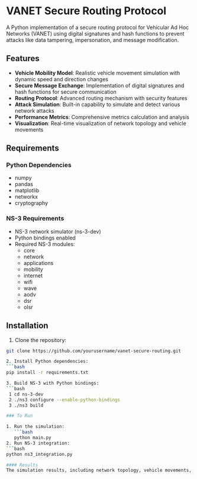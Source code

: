 # VANET Secure Routing Protocol

A Python implementation of a secure routing protocol for Vehicular Ad Hoc Networks (VANET) using digital signatures and hash functions to prevent attacks like data tampering, impersonation, and message modification.

## Features

- **Vehicle Mobility Model**: Realistic vehicle movement simulation with dynamic speed and direction changes
- **Secure Message Exchange**: Implementation of digital signatures and hash functions for secure communication
- **Routing Protocol**: Advanced routing mechanism with security features
- **Attack Simulation**: Built-in capability to simulate and detect various network attacks
- **Performance Metrics**: Comprehensive metrics calculation and analysis
- **Visualization**: Real-time visualization of network topology and vehicle movements

## Requirements

### Python Dependencies
- numpy
- pandas
- matplotlib
- networkx
- cryptography

### NS-3 Requirements
- NS-3 network simulator (ns-3-dev)
- Python bindings enabled
- Required NS-3 modules:
  - core
  - network
  - applications
  - mobility
  - internet
  - wifi
  - wave
  - aodv
  - dsr
  - olsr

## Installation

1. Clone the repository:
```bash
git clone https://github.com/yourusername/vanet-secure-routing.git

2. Install Python dependencies:
```bash
pip install -r requirements.txt

3. Build NS-3 with Python bindings:
```bash
 1 cd ns-3-dev
 2 ./ns3 configure --enable-python-bindings
 3 ./ns3 build

### To Run

1. Run the simulation:
   ```bash
   python main.py
2. Run NS-3 integration:
```bash
python ns3_integration.py

#### Results
The simulation results, including network topology, vehicle movements, and performance metrics, will be saved in the output directory.
